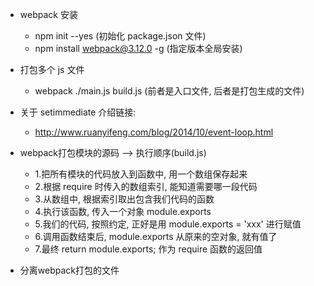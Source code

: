+ webpack 安装
    + npm init --yes    (初始化 package.json 文件)
    + npm install webpack@3.12.0 -g    (指定版本全局安装)

+ 打包多个 js 文件
    + webpack ./main.js build.js    (前者是入口文件, 后者是打包生成的文件)

+ 关于 setimmediate 介绍链接:
    + http://www.ruanyifeng.com/blog/2014/10/event-loop.html

+ webpack打包模块的源码 --> 执行顺序(build.js)
    + 1.把所有模块的代码放入到函数中, 用一个数组保存起来
    + 2.根据 require 时传入的数组索引, 能知道需要哪一段代码
    + 3.从数组中, 根据索引取出包含我们代码的函数
    + 4.执行该函数, 传入一个对象 module.exports
    + 5.我们的代码, 按照约定, 正好是用 module.exports = 'xxx' 进行赋值
    + 6.调用函数结束后, module.exports 从原来的空对象, 就有值了
    + 7.最终 return module.exports; 作为 require 函数的返回值

+ 分离webpack打包的文件